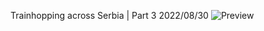 Trainhopping across Serbia | Part 3
2022/08/30
![Preview](video_preview/Trainhopping_across_Morocco_｜_Part_1.webp)